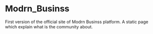 # Modrn_Businss
First version of the official site of Modrn Businss platform. A static page which explain what is the community about.
